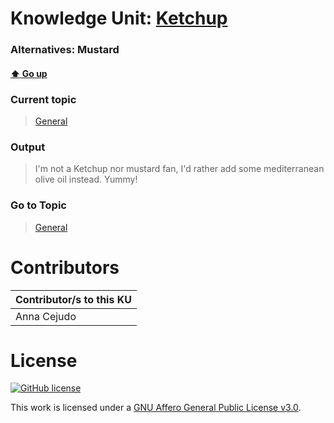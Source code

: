 # Knowledge Unit: [Ketchup](../../knowledge_units/general/ketchup.md)
### Alternatives:   Mustard 
#### [:arrow_up: Go up](../../topics/general.md)
### Current topic
> [General](../../topics/general.md)
### Output
> I&#039;m not a Ketchup nor mustard fan, I&#039;d rather add some mediterranean olive oil instead. Yummy!
### Go to Topic
> [General](../../topics/general.md)


# Contributors

| Contributor/s to this KU |
| - | 
| Anna Cejudo |

# License
[![GitHub license](https://img.shields.io/github/license/inbrainz/cerebro)](https://github.com/inbrainz/cerebro/blob/master/LICENSE)

This work is licensed under a [GNU Affero General Public License v3.0](https://www.gnu.org/licenses/agpl-3.0.txt).